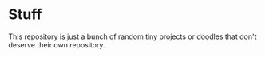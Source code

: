 # Stuff

This repository is just a bunch of random tiny projects or doodles that don't deserve their own repository.

